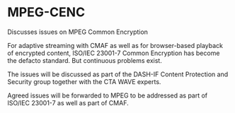 # MPEG-CENC

Discusses issues on MPEG Common Encryption

For adaptive streaming with CMAF as well as for browser-based playback of encrypted content, ISO/IEC 23001-7 Common Encryption has become the defacto standard. But continuous problems exist.

The issues will be discussed as part of the DASH-IF Content Protection and Security group together with the CTA WAVE experts.

Agreed issues will be forwarded to MPEG to be addressed as part of ISO/IEC 23001-7 as well as part of CMAF.
